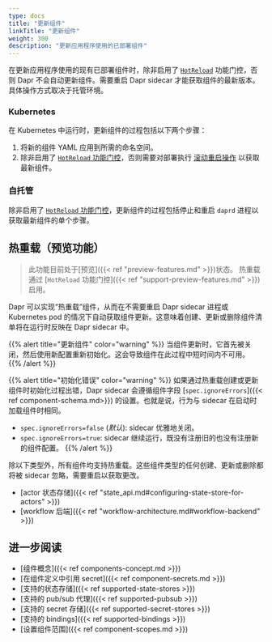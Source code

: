 ```yaml
---
type: docs
title: "更新组件"
linkTitle: "更新组件"
weight: 300
description: "更新应用程序使用的已部署组件"
---
```


在更新应用程序使用的现有已部署组件时，除非启用了 [`HotReload`](#hot-reloading-preview-feature) 功能门控，否则 Dapr 不会自动更新组件。需要重启 Dapr sidecar 才能获取组件的最新版本。具体操作方式取决于托管环境。

### Kubernetes

在 Kubernetes 中运行时，更新组件的过程包括以下两个步骤：

1. 将新的组件 YAML 应用到所需的命名空间。
2. 除非启用了 [`HotReload` 功能门控](#hot-reloading-preview-feature)，否则需要对部署执行 [滚动重启操作](https://kubernetes.io/docs/reference/kubectl/cheatsheet/#updating-resources) 以获取最新组件。

### 自托管

除非启用了 [`HotReload` 功能门控](#hot-reloading-preview-feature)，更新组件的过程包括停止和重启 `daprd` 进程以获取最新组件的单个步骤。

## 热重载（预览功能）

> 此功能目前处于[预览]({{< ref "preview-features.md" >}})状态。
> 热重载通过 [`HotReload` 功能门控]({{< ref "support-preview-features.md" >}}) 启用。

Dapr 可以实现“热重载”组件，从而在不需要重启 Dapr sidecar 进程或 Kubernetes pod 的情况下自动获取组件更新。这意味着创建、更新或删除组件清单将在运行时反映在 Dapr sidecar 中。

{{% alert title="更新组件" color="warning" %}}
当组件更新时，它首先被关闭，然后使用新配置重新初始化。这会导致组件在此过程中短时间内不可用。
{{% /alert %}}

{{% alert title="初始化错误" color="warning" %}}
如果通过热重载创建或更新组件时初始化过程出错，Dapr sidecar 会遵循组件字段 [`spec.ignoreErrors`]({{< ref component-schema.md>}}) 的设置。也就是说，行为与 sidecar 在启动时加载组件时相同。
- `spec.ignoreErrors=false` (*默认*): sidecar 优雅地关闭。
- `spec.ignoreErrors=true`: sidecar 继续运行，既没有注册旧的也没有注册新的组件配置。
{{% /alert %}}

除以下类型外，所有组件均支持热重载。这些组件类型的任何创建、更新或删除都将被 sidecar 忽略，需要重启以获取更改。
- [actor 状态存储]({{< ref "state_api.md#configuring-state-store-for-actors" >}})
- [workflow 后端]({{< ref "workflow-architecture.md#workflow-backend" >}})

## 进一步阅读
- [组件概念]({{< ref components-concept.md >}})
- [在组件定义中引用 secret]({{< ref component-secrets.md >}})
- [支持的状态存储]({{< ref supported-state-stores >}})
- [支持的 pub/sub 代理]({{< ref supported-pubsub >}})
- [支持的 secret 存储]({{< ref supported-secret-stores >}})
- [支持的 bindings]({{< ref supported-bindings >}})
- [设置组件范围]({{< ref component-scopes.md >}})